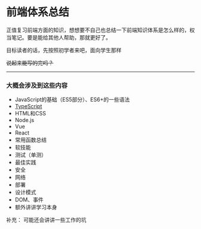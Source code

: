 # 前端体系总结

正值复习前端方面的知识，想想要不自己也总结一下前端知识体系是怎么样的，权当笔记。要是能给其他人帮助，那就更好了。

目标读者的话，先按照初学者来吧，面向学生那样

~~说起来能写的完吗？~~

***

### 大概会涉及到这些内容

* JavaScript的基础（ES5部分）、ES6+的一些语法
* [TypeScript](./typescript/index.md)
* HTML和CSS
* Node.js
* Vue
* React
* 常用函数总结
* 软技能
* 测试（单测）
* 最佳实践
* 安全
* 网络
* 部署
* 设计模式
* DOM、事件
* 额外讲讲学习本身



补充： 可能还会讲讲一些工作的坑